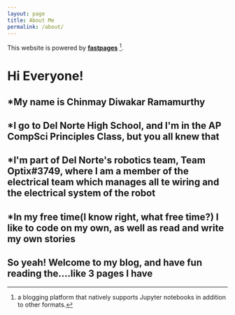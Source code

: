 ```yaml
---
layout: page
title: About Me
permalink: /about/
---
```


This website is powered by **[fastpages](https://github.com/fastai/fastpages)** [^1].
# Hi Everyone!
## *My name is Chinmay Diwakar Ramamurthy
## *I go to Del Norte High School, and I'm in the AP CompSci Principles Class, but you all knew that
## *I'm part of Del Norte's robotics team, Team Optix#3749, where I am a member of the electrical team which manages all te wiring and the electrical system of the robot
## *In my free time(I know right, what free time?) I like to code on my own, as well as read and write my own stories
## So yeah! Welcome to my blog, and have fun reading the....like 3 pages I have


[^1]:a blogging platform that natively supports Jupyter notebooks in addition to other formats.
